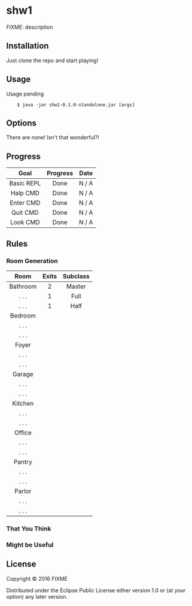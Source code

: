 # shw1

FIXME: description

## Installation

Just clone the repo and start playing!

## Usage

Usage pending
```
    $ java -jar shw1-0.1.0-standalone.jar [args]
```

## Options

There are none! Isn't that wonderful?!

## Progress

|     Goal     | Progress |   Date   |
|:------------:|:--------:|:--------:|
| Basic REPL   | Done     |   N / A  |
| Halp CMD     | Done     |   N / A  |
| Enter CMD    | Done     |   N / A  |
| Quit CMD     | Done     |   N / A  |
| Look CMD     | Done     |   N / A  |


## Rules
### Room Generation

|   Room   |  Exits | Subclass |
|:--------:|:---------:|:--------:|
| Bathroom |     2     | Master | 
|  . . .   |     1     | Full   |
|  . . .   |     1     | Half   |
| Bedroom  |
|  . . .   |
|  . . .   |
| Foyer    | 
|  . . .   |
|  . . .   |
| Garage   |
|  . . .   |
|  . . .   |
| Kitchen  |
|  . . .   |
|  . . .   |
| Office   |
|  . . .   |
|  . . .   |
| Pantry   |
|  . . .   |
|  . . .   |
| Parlor   |
|  . . .   |
|  . . .   |



### That You Think
### Might be Useful

## License

Copyright © 2016 FIXME

Distributed under the Eclipse Public License either version 1.0 or (at
your option) any later version.
